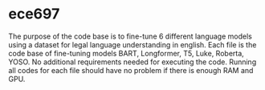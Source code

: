 # ece697
The purpose of the code base is to fine-tune 6 different language models using a dataset for legal language understanding in english. Each file is the code base of fine-tuning models BART, Longformer, T5, Luke, Roberta, YOSO. No additional requirements needed for executing the code. Running all codes for each file should have no problem if there is enough RAM and GPU.
